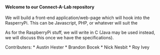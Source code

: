 #### Welcome to our Connect-A-Lab repository

We will build a front-end application/web-page which will hook into the 
RasperryPi. This can be Javascript, PHP, or whatever will suit the 

As for the RaspberryPi stuff, we will write in C (Java may be used instead, we
will discuss this once we have the specifications).

Contributers:
    * Austin Hester
    * Brandon Bocek
    * Nick Nesbit
    * Roy Ivey
    